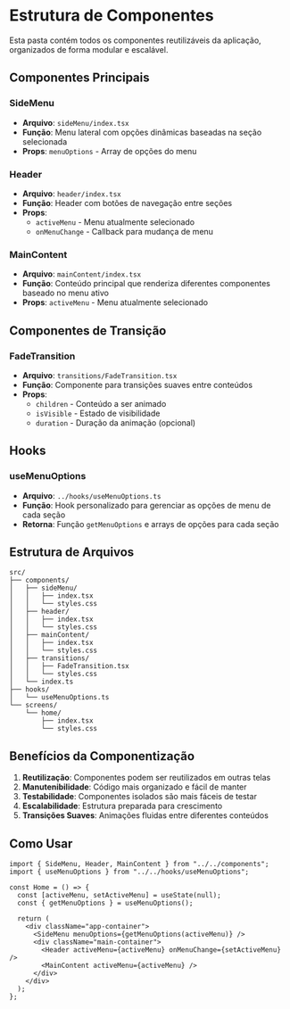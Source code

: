 # Estrutura de Componentes

Esta pasta contém todos os componentes reutilizáveis da aplicação, organizados de forma modular e escalável.

## Componentes Principais

### SideMenu

- **Arquivo**: `sideMenu/index.tsx`
- **Função**: Menu lateral com opções dinâmicas baseadas na seção selecionada
- **Props**: `menuOptions` - Array de opções do menu

### Header

- **Arquivo**: `header/index.tsx`
- **Função**: Header com botões de navegação entre seções
- **Props**:
  - `activeMenu` - Menu atualmente selecionado
  - `onMenuChange` - Callback para mudança de menu

### MainContent

- **Arquivo**: `mainContent/index.tsx`
- **Função**: Conteúdo principal que renderiza diferentes componentes baseado no menu ativo
- **Props**: `activeMenu` - Menu atualmente selecionado

## Componentes de Transição

### FadeTransition

- **Arquivo**: `transitions/FadeTransition.tsx`
- **Função**: Componente para transições suaves entre conteúdos
- **Props**:
  - `children` - Conteúdo a ser animado
  - `isVisible` - Estado de visibilidade
  - `duration` - Duração da animação (opcional)

## Hooks

### useMenuOptions

- **Arquivo**: `../hooks/useMenuOptions.ts`
- **Função**: Hook personalizado para gerenciar as opções de menu de cada seção
- **Retorna**: Função `getMenuOptions` e arrays de opções para cada seção

## Estrutura de Arquivos

```
src/
├── components/
│   ├── sideMenu/
│   │   ├── index.tsx
│   │   └── styles.css
│   ├── header/
│   │   ├── index.tsx
│   │   └── styles.css
│   ├── mainContent/
│   │   ├── index.tsx
│   │   └── styles.css
│   ├── transitions/
│   │   ├── FadeTransition.tsx
│   │   └── styles.css
│   └── index.ts
├── hooks/
│   └── useMenuOptions.ts
└── screens/
    └── home/
        ├── index.tsx
        └── styles.css
```

## Benefícios da Componentização

1. **Reutilização**: Componentes podem ser reutilizados em outras telas
2. **Manutenibilidade**: Código mais organizado e fácil de manter
3. **Testabilidade**: Componentes isolados são mais fáceis de testar
4. **Escalabilidade**: Estrutura preparada para crescimento
5. **Transições Suaves**: Animações fluidas entre diferentes conteúdos

## Como Usar

```tsx
import { SideMenu, Header, MainContent } from "../../components";
import { useMenuOptions } from "../../hooks/useMenuOptions";

const Home = () => {
  const [activeMenu, setActiveMenu] = useState(null);
  const { getMenuOptions } = useMenuOptions();

  return (
    <div className="app-container">
      <SideMenu menuOptions={getMenuOptions(activeMenu)} />
      <div className="main-container">
        <Header activeMenu={activeMenu} onMenuChange={setActiveMenu} />
        <MainContent activeMenu={activeMenu} />
      </div>
    </div>
  );
};
```
